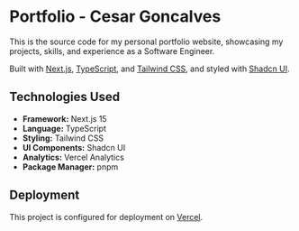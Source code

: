 # Portfolio - Cesar Goncalves

This is the source code for my personal portfolio website, showcasing my projects, skills, and experience as a Software Engineer.

Built with [Next.js](https://nextjs.org/), [TypeScript](https://www.typescriptlang.org/), and [Tailwind CSS](https://tailwindcss.com/), and styled with [Shadcn UI](https://ui.shadcn.com/).

## Technologies Used

* **Framework:** Next.js 15
* **Language:** TypeScript
* **Styling:** Tailwind CSS
* **UI Components:** Shadcn UI
* **Analytics:** Vercel Analytics
* **Package Manager:** pnpm

## Deployment

This project is configured for deployment on [Vercel](https://vercel.com/).
